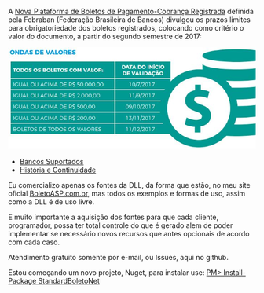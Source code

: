 A [Nova Plataforma de Boletos de Pagamento-Cobrança Registrada](https://portal.febraban.org.br/pagina/3150/1094/pt-br/servicos-novo-plataforma-boletos) definida pela Febraban (Federação Brasileira de Bancos) divulgou os prazos limites para obrigatoriedade dos boletos registrados, colocando como critério o valor do documento, a partir do segundo semestre de 2017:

![Prazos Boleto Registrado](https://raw.githubusercontent.com/impactro/Boleto-Test/master/DOC/PrazoRegistro.JPG)

* [Bancos Suportados](https://github.com/impactro/Boleto-Test/wiki/Bancos-Suportados)
* [História e Continuidade](https://github.com/impactro/Boleto-Test/wiki/Continuidade)

Eu comercializo apenas os fontes da DLL, da forma que estão, no meu site oficial [BoletoASP.com.br](www.boletoasp.com.br), mas todos os exemplos e formas de uso, assim como a DLL é de uso livre.

E muito importante a aquisição dos fontes para que cada cliente, programador, possa ter total controle do que é gerado alem de poder implementar se necessário novos recursos que antes opcionais de acordo com cada caso.

Atendimento gratuito somente por e-mail, ou Issues, aqui no github.

Estou começando um novo projeto, Nuget, para instalar use:
[PM> Install-Package StandardBoletoNet](https://www.nuget.org/packages/StandardBoletoNet)

